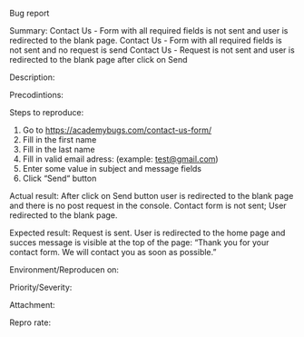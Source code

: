 Bug report 

Summary: Contact Us - Form with all required fields is not sent and user is redirected to the blank page.
Contact Us - Form with all required fields is not sent and no request is send
Contact Us - Request is not sent and user is redirected to the blank page after click on Send

Description:

Precodintions:

Steps to reproduce:
1.	Go to https://academybugs.com/contact-us-form/
2.	Fill in the first name
3.	Fill in the last name
4.	Fill in valid email adress: (example: test@gmail.com)
5.	Enter some value in subject and message fields
6.	Click “Send“ button
   
Actual result: After click on Send button user is redirected to the blank page and there is no post request in the console. Contact form is not sent; User redirected to the blank page.

Expected result: Request is sent. User is redirected to the home page and succes message is visible at the top of the page: “Thank you for your contact form. We will contact you as soon as possible.”

Environment/Reproducen on:

Priority/Severity:

Attachment:

Repro rate:

